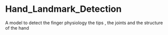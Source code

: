 # Hand_Landmark_Detection
A model to detect the finger physiology the tips , the joints and the structure of the hand
